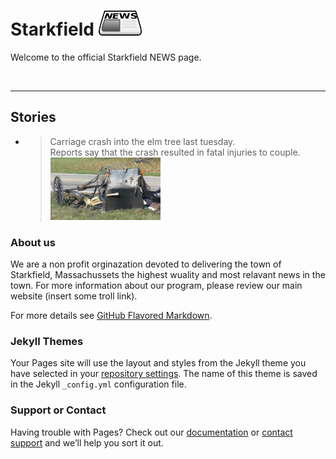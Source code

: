 # Starkfield <img src="assets/newspaper.png" alt="news" height="40"/>

Welcome to the official Starkfield NEWS page.

<br>
<hr>

## Stories


* > Carriage crash into the elm tree last tuesday.<br/>
  > Reports say that the crash resulted in fatal injuries to couple.<br/>
  > <img src="assets/crash.jpg" alt="carriage crash" height="100" />

### About us

We are a non profit orginazation devoted to delivering the town of Starkfield, Massachussets the highest wuality and most relavant news in the town. For more information about our program, please review our main website (insert some troll link).

For more details see [GitHub Flavored Markdown](https://guides.github.com/features/mastering-markdown/).

### Jekyll Themes

Your Pages site will use the layout and styles from the Jekyll theme you have selected in your [repository settings](https://github.com/Weinstein-Classics/Ethan-Frome/settings). The name of this theme is saved in the Jekyll `_config.yml` configuration file.

### Support or Contact

Having trouble with Pages? Check out our [documentation](https://help.github.com/categories/github-pages-basics/) or [contact support](https://github.com/contact) and we’ll help you sort it out.
